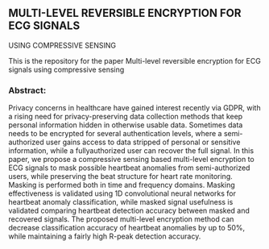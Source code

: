 ## MULTI-LEVEL REVERSIBLE ENCRYPTION FOR ECG SIGNALS
USING COMPRESSIVE SENSING

This is the repository for the paper Multi-level reversible encryption for ECG signals using compressive sensing

### Abstract: 
Privacy concerns in healthcare have gained interest recently via GDPR, with a rising need for privacy-preserving data collection methods that keep personal information hidden in otherwise usable data. Sometimes data needs to be encrypted for several authentication levels, where a semi-authorized user gains access to data stripped of personal or sensitive information, while a fullyauthorized user can recover the full signal. In this paper, we propose a compressive sensing based multi-level encryption to ECG signals to mask possible heartbeat anomalies from semi-authorized users, while preserving the beat structure for heart rate monitoring. Masking is performed both in time and frequency domains. Masking effectiveness is validated using 1D convolutional neural networks for heartbeat anomaly classification, while masked signal usefulness is validated comparing heartbeat detection accuracy between masked and recovered signals. The proposed multi-level encryption method can decrease classification accuracy of heartbeat anomalies by up to 50%, while maintaining a fairly high R-peak detection accuracy.